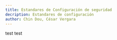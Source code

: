 ```yaml
---
title: Estandares de Configuración de seguridad
decription: Estandares de configuración
author: Chin Dou, César Vergara
---
```


test test
